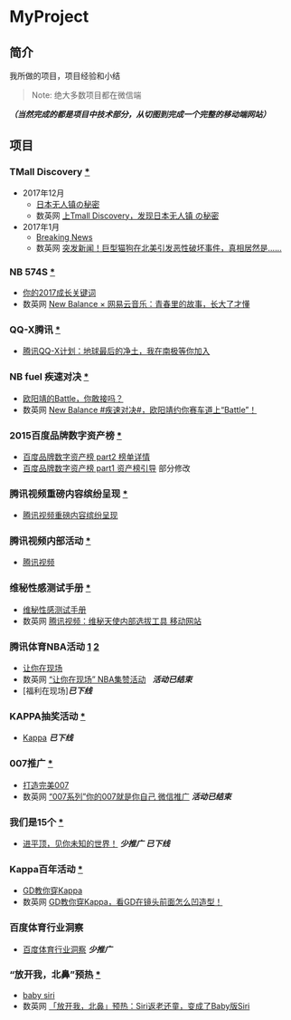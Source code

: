 # MyProject

## 简介


我所做的项目，项目经验和小结
>Note: 绝大多数项目都在微信端

__*（当然完成的都是项目中技术部分，从切图到完成一个完整的移动端网站）*__


## 项目

### TMall Discovery [*](https://github.com/Sanchez3/MyProject/tree/master/TMD)
- 2017年12月
  - [日本无人镇の秘密](http://jzsg.lxustudio.cn/)
  - 数英网 [上Tmall Discovery，发现日本无人镇 の秘密](https://www.digitaling.com/projects/24364.html)
- 2017年1月
  - [Breaking News](http://tpro.lxustudio.cn/pet)
  - 数英网 [突发新闻！巨型猫狗在北美引发恶性破坏事件，真相居然是……](https://www.digitaling.com/projects/25194.html)


### NB 574S [*](https://github.com/Sanchez3/MyProject/tree/master/NB574s)

- [你的2017成长关键词](http://nb574s.lxustudio.cn/)
- 数英网 [New Balance × 网易云音乐：青春里的故事，长大了才懂](https://www.digitaling.com/projects/24943.html)

### QQ-X腾讯 [*](https://github.com/Sanchez3/MyProject/tree/master/QQ-X)

- [腾讯QQ-X计划：地球最后的净土，我在南极等你加入](https://qzs.qzone.qq.com/qzone/qzact/act/external/qqx_116/qqx_1116/dist/)


### NB fuel 疾速对决 [*](https://github.com/Sanchez3/MyProject/tree/master/NBfuel) 

- [欧阳靖的Battle，你敢接吗？](http://nbfuel.lxustudio.cn/?key=1)
- 数英网 [New Balance #疾速对决#，欧阳靖约你赛车道上“Battle”！](https://www.digitaling.com/projects/22403.html)

### 2015百度品牌数字资产榜 [*](https://github.com/Sanchez3/MyProject/tree/master/BaiduList)

* [百度品牌数字资产榜 part2 榜单详情](http://2015moments.baidu.com/list.php)
* [百度品牌数字资产榜 part1 资产榜引导](http://2015moments.baidu.com/list.php) 部分修改
### 腾讯视频重磅内容缤纷呈现 [*](https://github.com/Sanchez3/MyProject/tree/master/TencentIntro)

* [腾讯视频重磅内容缤纷呈现](http://omgmkt.qq.com/intro/)
### 腾讯视频内部活动 [*](https://github.com/Sanchez3/MyProject/tree/master/TencentWorkshop)

* [腾讯视频](http://lpiii.cn/workshop/)
### 维秘性感测试手册 [*](https://github.com/Sanchez3/MyProject/tree/master/Sexy)
* [维秘性感测试手册](http://omgmkt.qq.com/sexy/)
* 数英网 [腾讯视频：维秘天使内部选拔工具 移动网站](http://www.digitaling.com/projects/16173.html) 
### 腾讯体育NBA活动 [1](https://github.com/Sanchez3/MyProject/tree/master/NBA1) [2](https://github.com/Sanchez3/MyProject/tree/master/NBA2)
* [让你在现场](http://omgmkt.qq.com/sport/)
* 数英网 [“让你在现场” NBA集赞活动](http://www.digitaling.com/projects/16320.html)   ***活动已结束***
* [福利在现场]***已下线***

### KAPPA抽奖活动 [*](https://github.com/Sanchez3/MyProject/tree/master/KappaAward)
* [Kappa](http://kc.kappa.com.cn/100anniversary)   ***已下线***

### 007推广 [*](https://github.com/Sanchez3/MyProject/tree/master/007)

* [打造完美007](http://omgmkt.qq.com/007/)
* 数英网 [“007系列”你的007就是你自己 微信推广](http://www.digitaling.com/projects/17188.html)  ***活动已结束***

### 我们是15个 [*](https://github.com/Sanchez3/MyProject/tree/master/We15)

* [进平顶，见你未知的世界！](http://omgmkt.qq.com/2016/15) ***少推广*** ***已下线***

### Kappa百年活动 [*](https://github.com/Sanchez3/MyProject/tree/master/Kappa)

* [GD教你穿Kappa](http://100.kappa.com.cn/video)
* 数英网 [GD教你穿Kappa，看GD在镜头前面怎么凹造型！](http://www.digitaling.com/projects/17370.html)
### 百度体育行业洞察 

* [百度体育行业洞察](http://2015moments.baidu.com/2016bimsports/) ***少推广***

### “放开我，北鼻”预热 [*](https://github.com/Sanchez3/MyProject/tree/master/BabySiri)

* [baby siri](http://omgmkt.qq.com/babysiri/)
* 数英网 [「放开我，北鼻」预热：Siri返老还童，变成了Baby版Siri](http://www.digitaling.com/projects/17969.html)
